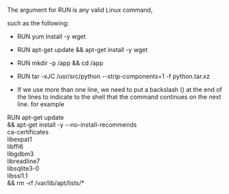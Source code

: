 The argument for RUN is any valid Linux command, 

such as the following:

- RUN yum install -y wget

- RUN apt-get update && apt-get install -y wget

- RUN mkdir -p /app && cd /app

- RUN tar -xJC /usr/src/python --strip-components=1 -f python.tar.xz



- If we use more than one line, we need to put a backslash (\) at the end of the lines to indicate to the 
shell that the command continues on the next line. for example 


RUN apt-get update \
&& apt-get install -y --no-install-recommends \
ca-certificates \
libexpat1 \
libffi6 \
libgdbm3 \
libreadline7 \
libsqlite3-0 \
libssl1.1 \
&& rm -rf /var/lib/apt/lists/*